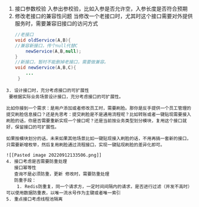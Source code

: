 1. 接口参数校验
   入参出参校验，比如入参是否允许空，入参长度是否符合预期
2. 修改老接口的兼容性问题
   当修改一个老接口时，尤其时这个接口需要对外提供服务时，需要兼容旧接口的访问方式
   ```java
   //老接口 
   void oldService(A,B){ 
   //兼容新接口，传个null代替C 
       newService(A,B,null); 
   } 
   //新接口，暂时不能删掉老接口，需要做兼容。 
   void newService(A,B,C){ 
       ...
    }
```
3. 设计接口时，充分考虑接口的可扩展性
 要根据实际业务场景设计接口，充分考虑接口的可扩展性。

比如你接到一个需求：是用户添加或者修改员工时，需要刷脸。那你是反手提供一个员工管理的提交刷脸信息接口？还是先思考：提交刷脸是不是通用流程呢？比如转账或者一键贴现需要接入刷脸的话，你是否需要重新实现一个接口呢？还是当前按业务类型划分模块，复用这个接口就好，保留接口的可扩展性。

如果按模块划分的话，未来如果其他场景比如一键贴现接入刷脸的话，不用再搞一套新的接口，只需要新增枚举，然后复用刷脸通过流程接口，实现一键贴现刷脸的差异化即可。

![[Pasted image 20220912133506.png]]
4. 接口考虑是否需要防重处理
   接口幂等性
   查询不是必须防重，更新 修改时，需要防重处理
   防重手段：
	1. Redis防重复，同一个请求方，一定时间间隔内的请求，是否进行过滤（并发不高时）可以使用数据防重表，以唯一流水号作为主键或者唯一索引
5. 重点接口考虑线程池隔离